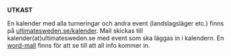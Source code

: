 **UTKAST**

En kalender med alla turneringar och andra event (landslagsläger etc.) finns på [ultimatesweden.se/kalender](http://ultimatesweden.se/kalender). Mail skickas till kalender(at)ultimatesweden.se med event som ska läggas in i kalendern. En [word-mall](http://ultimatesweden.se/Mall_SUF_kalender.docx) finns för att se till att all info kommer in.
